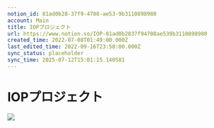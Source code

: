 ```yaml
---
notion_id: 81ad0b28-37f9-4708-ae53-9b3110898980
account: Main
title: IOPプロジェクト
url: https://www.notion.so/IOP-81ad0b2837f94708ae539b3110898980
created_time: 2022-07-08T01:49:00.000Z
last_edited_time: 2022-09-16T23:58:00.000Z
sync_status: placeholder
sync_time: 2025-07-12T15:01:15.140581
---
```

# IOPプロジェクト

![](https://prod-files-secure.s3.us-west-2.amazonaws.com/736adce6-a3a4-4a64-9f74-d9aa055c96d2/dfab2372-cbd7-4d47-b8a8-0033f061801d/Untitled.png?X-Amz-Algorithm=AWS4-HMAC-SHA256&X-Amz-Content-Sha256=UNSIGNED-PAYLOAD&X-Amz-Credential=ASIAZI2LB466S757YMDP%2F20250719%2Fus-west-2%2Fs3%2Faws4_request&X-Amz-Date=20250719T054524Z&X-Amz-Expires=3600&X-Amz-Security-Token=IQoJb3JpZ2luX2VjEIT%2F%2F%2F%2F%2F%2F%2F%2F%2F%2FwEaCXVzLXdlc3QtMiJHMEUCIQDT1nfaMjg%2BXFwe5REhXU%2BE%2BixshdgyrWr1VE%2BERtsZHwIgTbNRM7mJpXtbUUWXr4fHM89KMhOX%2FUYcx0CCuzJfBYoqiAQInf%2F%2F%2F%2F%2F%2F%2F%2F%2F%2FARAAGgw2Mzc0MjMxODM4MDUiDJl%2BGo0wrOk7y63c8CrcA7FIp9yZrrK%2FPinEXxkjGkv6kX0NQR7nqo18KeyuzXwz8D%2F4rIRGBFqL9KioOAug%2BTc4rg%2BIAO%2B75CNWimow9kADQg0t91rrtUlCy7waDG1CHpO2l8kyNlFmfIpTptlGiSLmsA0jOCgQQsRxr0av%2F6CdjTubtBSDgEpbW5wH2yY9NCNCO3v6yPpd9dxpLCVt5L7Ho%2FzsXe9e2Uew3fQjQn6np3NAtr8stcFaDs1eb9PT%2Bp5RvwYTSVa3MLYT9GruBAfaGsIjH6H02jys14tG4A7AsgRLMFY6%2BfUZWoPTq%2BDLIu%2FMZCc0aNaKh%2B3C9MHYOiE4Hyr9Y6PCnYccIQ2fXIO%2BQ9qPsKq%2BXSIc8f6bRuq9XHDjVMbDuyxvN6dUAOjeR57vGzILhQpRvXLxFdiEVwhKMF5NOSJrG07JJYODPJuaOPNMcCaEBzKTloaGUvPnKEQOEStbeA1nT9t8Vwxov0NFn2ZkBu60mR3oT3LpLQ3JtaIBZWAvuJWmrIbGHcTlEyR%2BmqpgeF8ld77Thu52aeUzz%2BQeiQUHHrzKciPlFkTkMwwwCEznlIE3D3CdegDE61Bxs3%2BOShzzYvEHk82Va3Q7vnsYHKQhnHVWKv%2FjcsaIh%2BJ0T6WML1Blj36uMOKq7MMGOqUBEI0i0eU3S%2FVAZW0KeLWRPRPR4rNIjTwVnVsDhsJflanoounWHrRJiQC4iFgZvdmvo0%2Bjn4dEVZJ1TaT6nRRQrUZMX%2BE8SeZdheJ7mA1Mo%2BkVEUMT5wiSBkW6niwLCNVcx3gBLl%2BZMOsdCV%2FMjdiZTbZY797v9qzU09ci2kqI74Qwp%2BA%2F7bVqaJI01nkhhj%2BP88mAFAbl%2B1E%2BNYQQnf%2Fot3ipyzJk&X-Amz-Signature=4288f64b5e65d9de8f42952381bdb2e6429423fdb86b63655a2593f0199f1f58&X-Amz-SignedHeaders=host&x-amz-checksum-mode=ENABLED&x-id=GetObject)